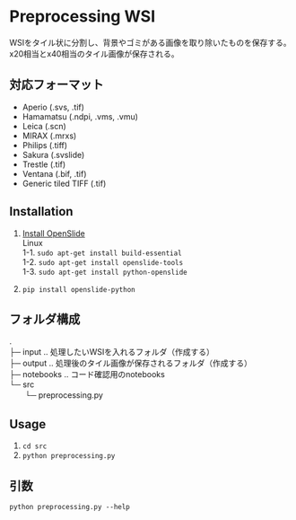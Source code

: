 # Preprocessing WSI
WSIをタイル状に分割し、背景やゴミがある画像を取り除いたものを保存する。
x20相当とx40相当のタイル画像が保存される。

## 対応フォーマット
* Aperio (.svs, .tif)
* Hamamatsu (.ndpi, .vms, .vmu)
* Leica (.scn)
* MIRAX (.mrxs)
* Philips (.tiff)
* Sakura (.svslide)
* Trestle (.tif)
* Ventana (.bif, .tif)
* Generic tiled TIFF (.tif)

## Installation
1. [Install OpenSlide](https://openslide.org/download/)  
    Linux  
    1-1. `sudo apt-get install build-essential`   
    1-2. `sudo apt-get install openslide-tools`  
    1-3. `sudo apt-get install python-openslide` 

2. `pip install openslide-python`

## フォルダ構成
.   
├─ input .. 処理したいWSIを入れるフォルダ（作成する）  
├─ output .. 処理後のタイル画像が保存されるフォルダ（作成する）  
├─ notebooks .. コード確認用のnotebooks  
└─ src  
　　└─ preprocessing.py

## Usage
1. `cd src`
2. `python preprocessing.py`

## 引数
`python preprocessing.py --help`